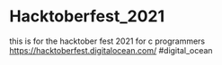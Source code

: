 # Hacktoberfest_2021
this is for the hacktober fest 2021 for c programmers
https://hacktoberfest.digitalocean.com/
#digital_ocean
